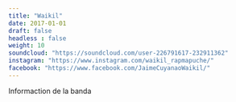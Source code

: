 ```yaml
---
title: "Waikil"
date: 2017-01-01
draft: false
headless : false
weight: 10
soundcloud: "https://soundcloud.com/user-226791617-232911362"
instagram: "https://www.instagram.com/waikil_rapmapuche/"
facebook: "https://www.facebook.com/JaimeCuyanaoWaikil/"
---
```

Informaction de la banda